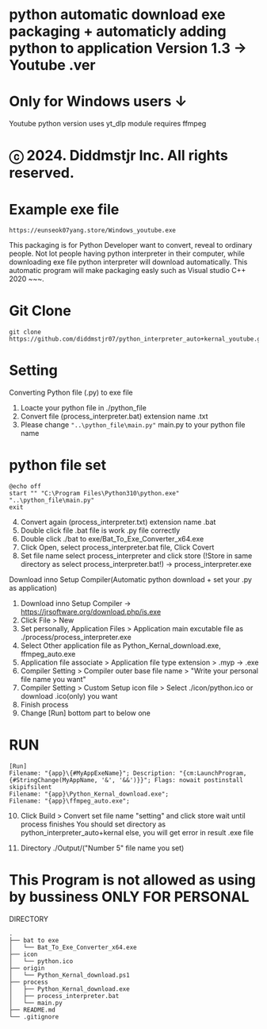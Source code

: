 # python automatic download exe packaging + automaticly adding python to application Version 1.3 -> Youtube .ver

# Only for Windows users ↓

Youtube python version uses yt_dlp module requires ffmpeg

# ⓒ 2024. Diddmstjr Inc. All rights reserved.

# Example exe file

    https://eunseok07yang.store/Windows_youtube.exe

This packaging is for Python Developer want to convert, reveal to ordinary people.
Not lot people having python interpreter in their computer, while downloading exe file python interpreter will download automatically.
This automatic program will make packaging easly such as Visual studio C++ 2020 ~~~.

# Git Clone

    git clone https://github.com/diddmstjr07/python_interpreter_auto+kernal_youtube.git

# Setting

Converting Python file (.py) to exe file

1. Loacte your python file in ./python_file
2. Convert file (process_interpreter.bat) extension name .txt
3. Please change `"..\python_file\main.py"` main.py to your python file name

# python file set

    @echo off
    start "" "C:\Program Files\Python310\python.exe" "..\python_file\main.py"
    exit

4. Convert again (process_interpreter.txt) extension name .bat
5. Double click file .bat file is work .py file correctly
6. Double click ./bat to exe/Bat_To_Exe_Converter_x64.exe
7. Click Open, select process_interpreter.bat file, Click Covert
8. Set file name select process_interpreter and click store (!Store in same directory as select process_interpreter.bat!) -> process_interpreter.exe

Download inno Setup Compiler(Automatic python download + set your .py as application)

1. Download inno Setup Compiler -> https://jrsoftware.org/download.php/is.exe
2. Click File > New
3. Set personally, Application Files > Application main excutable file as ./process/process_interpreter.exe
4. Select Other application file as Python_Kernal_download.exe, ffmpeg_auto.exe
5. Application file associate > Application file type extension > .myp -> .exe
6. Compiler Setting > Compiler outer base file name > "Write your personal file name you want"
7. Compiler Setting > Custom Setup icon file > Select ./icon/python.ico or download .ico(only) you want
8. Finish process
9. Change [Run] bottom part to below one

# RUN

    [Run]
    Filename: "{app}\{#MyAppExeName}"; Description: "{cm:LaunchProgram,{#StringChange(MyAppName, '&', '&&')}}"; Flags: nowait postinstall skipifsilent
    Filename: "{app}\Python_Kernal_download.exe";
    Filename: "{app}\ffmpeg_auto.exe";

10. Click Build > Convert set file name "setting" and click store wait until process finishes
    You should set directory as python_interpreter_auto+kernal else, you will get error in result .exe file

11. Directory ./Output/("Number 5" file name you set)

# This Program is not allowed as using by bussiness ONLY FOR PERSONAL

DIRECTORY

    .
    ├── bat to exe
    │   └── Bat_To_Exe_Converter_x64.exe
    ├── icon
    │   └── python.ico
    ├── origin
    │   └── Python_Kernal_download.ps1
    ├── process
    │   ├── Python_Kernal_download.exe
    │   ├── process_interpreter.bat
    │   └── main.py
    ├── README.md
    └── .gitignore
